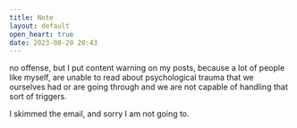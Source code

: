 ```yaml
---
title: Note
layout: default
open_heart: true
date: 2023-08-20 20:43
---
```


no offense, but I put content warning on my posts, because a lot of people like myself, are unable to read about psychological trauma that we ourselves had or are going through and we are not capable of handling that sort of triggers. 

I skimmed the email, and sorry I am not going to.
